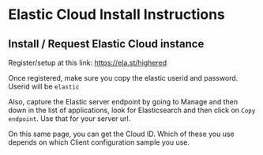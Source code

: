 # Elastic Cloud Install Instructions

## Install / Request Elastic Cloud instance

Register/setup at this link:  https://ela.st/highered

Once registered, make sure you copy the elastic userid and password.
Userid will be `elastic`

Also, capture the Elastic server endpoint by going to Manage and then down in the list of applications,
look for Elasticsearch and then click on `Copy endpoint`.  Use that for your server url.

On this same page, you can get the Cloud ID.  Which of these you use depends on which Client configuration sample you use.

